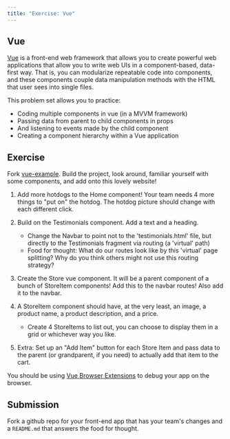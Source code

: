 ```yaml
---
title: "Exercise: Vue" 
--- 
```


## Vue

[Vue](https://vuejs.org/) is a front-end web framework that allows you to create powerful web applications that allow you to write web UIs in a component-based, data-first way. That is, you can modularize repeatable code into components, and these components couple data manipulation methods with the HTML that user sees into single files.

This problem set allows you to practice:

- Coding multiple components in vue (in a MVVM framework)
- Passing data from parent to child components in props
- And listening to events made by the child component
- Creating a component hierarchy within a Vue application

## Exercise

Fork [vue-example](https://github.com/hm-software-eng/vue-example). Build the project, look around, familiar yourself with some components, and add onto this lovely website!

1. Add more hotdogs to the Home component! Your team needs 4 more things to "put on" the hotdog. The hotdog picture should change with each different click.

2. Build on the Testimonials component. Add a text and a heading.

    - Change the Navbar to point not to the 'testimonials.html' file, but directly to the Testimonials fragment via routing (a 'virtual' path)
    - Food for thought: What do our routes look like by this 'virtual' page splitting? Why do you think others might not use this routing strategy?

3. Create the Store vue component. It will be a parent component of a bunch of StoreItem components! Add this to the navbar routes! Also add it to the navbar.

4. A StoreItem component should have, at the very least, an image, a product name, a product description, and a price.
    - Create 4 StoreItems to list out, you can choose to display them in a grid or whichever way you like.

5. Extra: Set up an "Add Item" button for each Store Item and pass data to the parent (or grandparent, if you need) to actually add that item to the cart.

You should be using [Vue Browser Extensions](https://devtools.vuejs.org/guide/installation.html) to debug your app on the browser.

## Submission

Fork a github repo for your front-end app that has your team's changes and a `README.md` that answers the food for thought.